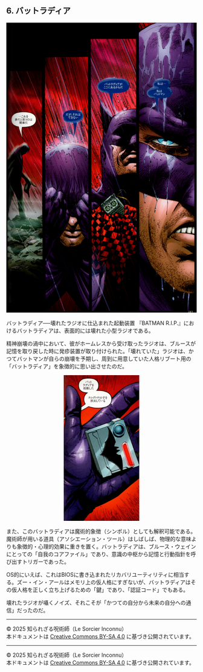 ## 6. バットラディア


<div align="center">
 <img src="bat-radia.png" width="600">
</div>

バットラディア──壊れたラジオに仕込まれた起動装置
『BATMAN R.I.P.』におけるバットラディアは、表面的には壊れた小型ラジオである。

精神崩壊の渦中において、彼がホームレスから受け取ったラジオは、ブルースが記憶を取り戻した時に発疹装置が取り付けられた。「壊れていた」ラジオは、かつてバットマンが自らの崩壊を予期し、周到に用意していた人格リブート用の「バットラディア」を象徴的に思い出させたのだ。

<div align="center">
 <img src="bat-radia-01.png" width="200">
</div>

また、このバットラディアは魔術的象徴（シンボル）としても解釈可能である。魔術師が用いる道具（アソシエーション・ツール）はしばしば、物理的な意味よりも象徴的・心理的効果に重きを置く。バットラディアは、ブルース・ウェインにとっての「自我のコアファイル」であり、意識の中枢から記憶と行動指針を呼び出すトリガーであった。

OS的にいえば、これはBIOSに書き込まれたリカバリユーティリティに相当する。ズー・イン・アールはメモリ上の仮人格にすぎないが、バットラディアはその仮人格を正しく立ち上げるための「鍵」であり、「認証コード」でもある。

壊れたラジオが囁くノイズ、それこそが「かつての自分から未来の自分への通信」だったのだ。

---

© 2025 知られざる呪術師（Le Sorcier Inconnu）  
本ドキュメントは [Creative Commons BY-SA 4.0](https://creativecommons.org/licenses/by-sa/4.0/deed.ja) に基づき公開されています。


---

© 2025 知られざる呪術師（Le Sorcier Inconnu）  
本ドキュメントは [Creative Commons BY-SA 4.0](https://creativecommons.org/licenses/by-sa/4.0/deed.ja) に基づき公開されています。
